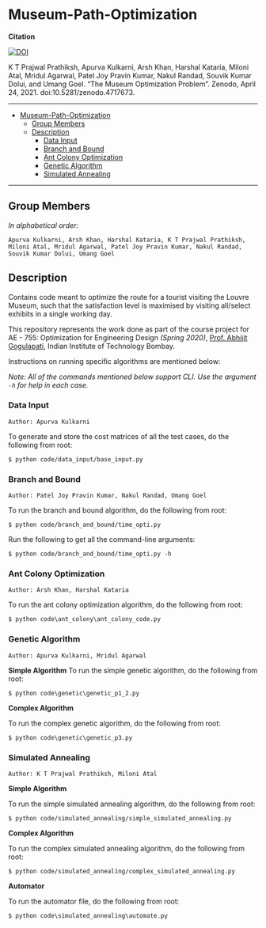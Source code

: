 # Museum-Path-Optimization

**Citation**

[![DOI](https://zenodo.org/badge/DOI/10.5281/zenodo.4717673.svg)](https://doi.org/10.5281/zenodo.4717673)

K T Prajwal Prathiksh, Apurva Kulkarni, Arsh Khan, Harshal Kataria, Miloni Atal, Mridul Agarwal, Patel Joy Pravin Kumar, Nakul Randad, Souvik Kumar Dolui, and Umang Goel. “The Museum Optimization Problem”. Zenodo, April 24, 2021. doi:10.5281/zenodo.4717673.

---


- [Museum-Path-Optimization](#museum-path-optimization)
  - [Group Members](#group-members)
  - [Description](#description)
    - [Data Input](#data-input)
    - [Branch and Bound](#branch-and-bound)
    - [Ant Colony Optimization](#ant-colony-optimization)
    - [Genetic Algorithm](#genetic-algorithm)
    - [Simulated Annealing](#simulated-annealing)


---

## Group Members
*In alphabetical order:*

`Apurva Kulkarni, Arsh Khan, Harshal Kataria, K T Prajwal Prathiksh, Miloni Atal, Mridul Agarwal, Patel Joy Pravin Kumar, Nakul Randad, Souvik Kumar Dolui, Umang Goel`

## Description
Contains code meant to optimize the route for a tourist visiting the Louvre Museum, such that the satisfaction level is maximised by visiting all/select exhibits in a single working day. 

This repository represents the work done as part of the course project for AE - 755: Optimization for Engineering Design *(Spring 2020)*, [Prof. Abhijit Gogulapati](https://www.aero.iitb.ac.in/home/people/faculty/abhijit), Indian Institute of Technology Bombay.

Instructions on running specific algorithms are mentioned below:

*Note: All of the commands mentioned below support CLI. Use the argument `-h` for help in each case.*

### Data Input
`Author: Apurva Kulkarni`

To generate and store the cost matrices of all the test cases, do the following from root:
```
$ python code/data_input/base_input.py
```

### Branch and Bound
`Author: Patel Joy Pravin Kumar, Nakul Randad, Umang Goel`

To run the branch and bound algorithm, do the following from root:
```
$ python code/branch_and_bound/time_opti.py
```
Run the following to get all the command-line arguments:
```
$ python code/branch_and_bound/time_opti.py -h
```

### Ant Colony Optimization
`Author: Arsh Khan, Harshal Kataria`

To run the ant colony optimization algorithm, do the following from root:
```
$ python code\ant_colony\ant_colony_code.py
```

### Genetic Algorithm
`Author: Apurva Kulkarni, Mridul Agarwal`

**Simple Algorithm**
To run the simple genetic algorithm, do the following from root:
```
$ python code\genetic\genetic_p1_2.py
```

**Complex Algorithm**

To run the complex genetic algorithm, do the following from root:
```
$ python code\genetic\genetic_p3.py
```

### Simulated Annealing
`Author: K T Prajwal Prathiksh, Miloni Atal`

**Simple Algorithm**

To run the simple simulated annealing algorithm, do the following from root:
```
$ python code/simulated_annealing/simple_simulated_annealing.py
```

**Complex Algorithm**

To run the complex simulated annealing algorithm, do the following from root:
```
$ python code/simulated_annealing/complex_simulated_annealing.py
```

**Automator**

To run the automator file, do the following from root:
```
$ python code\simulated_annealing\automate.py
```
